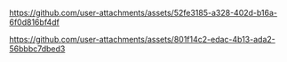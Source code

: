 

https://github.com/user-attachments/assets/52fe3185-a328-402d-b16a-6f0d816bf4df



https://github.com/user-attachments/assets/801f14c2-edac-4b13-ada2-56bbbc7dbed3

